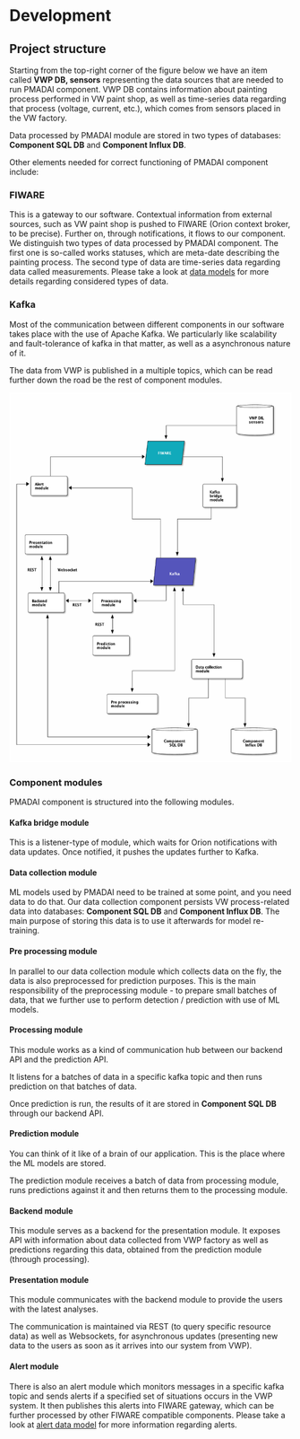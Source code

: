# Development

## Project structure

Starting from the top-right corner of the figure below we have an item called **VWP DB, sensors** representing the data sources that are needed to run
PMADAI component. VWP DB contains information about painting process performed in VW paint shop, as well
as time-series data regarding that process (voltage, current, etc.), which comes from sensors placed in the VW factory.

Data processed by PMADAI module are stored in two types of databases: **Component SQL DB** and **Component Influx DB**.

Other elements needed for correct functioning of PMADAI component include:

### FIWARE

This is a gateway to our software. Contextual information from external sources, such as VW paint shop is
pushed to FIWARE (Orion context broker, to be precise). Further on, through notifications, it flows to our component.
We distinguish two types of data processed by PMADAI component.
The first one is so-called works statuses, which are meta-date describing the painting process.
The second type of data are time-series data regarding data called measurements.
Please take a look at [data models](./data-models.md) for more details regarding considered types of data.

### Kafka

Most of the communication between different components in our software takes place with the use of Apache Kafka.
We particularly like scalability and fault-tolerance of kafka in that matter, as well as a asynchronous nature of it.

The data from VWP is published in a multiple topics, which can be read further down the road be the rest of component modules.

![PMADAI processing flow](./images/PMADAIProcessingFlowV9.png)

### Component modules

PMADAI component is structured into the following modules.

#### Kafka bridge module

This is a listener-type of module, which waits for Orion notifications with data updates. Once notified,
it pushes the updates further to Kafka.

#### Data collection module

ML models used by PMADAI need to be trained at some point, and you need data to do that. Our data collection component
persists VW process-related data into databases: **Component SQL DB** and **Component Influx DB**. The main purpose of
storing this data is to use it afterwards for model re-training.

#### Pre processing module

In parallel to our data collection module which collects data on the fly, the data is also preprocessed for prediction purposes.
This is the main responsibility of the preprocessing module - to prepare small batches of data, that we further use to perform
detection / prediction with use of ML models.

#### Processing module

This module works as a kind of communication hub between our backend API and the prediction API.

It listens for a batches of data in a specific kafka topic and then runs prediction on that batches of data.

Once prediction is run, the results of it are stored in **Component SQL DB** through our backend API.

#### Prediction module

You can think of it like of a brain of our application. This is the place where the ML models are stored.

The prediction module receives a batch of data from processing module, runs predictions against it and then returns them to the processing module.

#### Backend module

This module serves as a backend for the presentation module. It exposes API with information about data collected from
VWP factory as well as predictions regarding this data, obtained from the prediction module (through processing).

#### Presentation module

This module communicates with the backend module to provide the users with the latest analyses.  

The communication is maintained via REST (to query specific resource data) as well as Websockets,
for asynchronous updates (presenting new data to the users as soon as it arrives into our system from VWP).

#### Alert module

There is also an alert module which monitors messages in a specific kafka topic and sends alerts if a specified
set of situations occurs in the VWP system. It then publishes this alerts into FIWARE gateway, which can be further processed by other
FIWARE compatible components. Please take a look at [alert data model](./alert-data-model.md) for more information regarding alerts.
